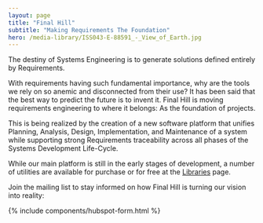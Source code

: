 ```yaml
---
layout: page
title: "Final Hill"
subtitle: "Making Requirements The Foundation"
hero: /media-library/ISS043-E-88591_-_View_of_Earth.jpg
---
```


The destiny of Systems Engineering is to generate solutions defined entirely by Requirements.

With requirements having such fundamental importance, why are the tools we rely on so anemic
and disconnected from their use? It has been said that the best way to predict the future is to invent it.
Final Hill is moving requirements engineering to where it belongs: As the foundation of projects.

This is being realized by the creation of a new software platform that unifies Planning, Analysis, Design, Implementation, and Maintenance of a system while supporting strong Requirements traceability across all phases of the Systems Development Life-Cycle.

While our main platform is still in the early stages of development, a number of utilities are available
for purchase or for free at the [Libraries](libraries) page. 

Join the mailing list to stay informed on how Final Hill is turning our vision into reality:

{% include components/hubspot-form.html %}
